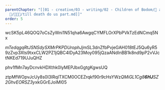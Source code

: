 ```yaml
---
parentChapter: "[[01 - creative/03 - writing/02 - Children of Bodom/🚬 addict
  🌺/🚬🌺💉/till death do us part.md]]"
order: 5
---
```


wcSK5pL46QOQ7oCsZyWni1N51qha6AwgqCYMFLOrXPbPVkTzEdNCmq5Nx

*mTedqgqRtJSNSdySXMrPKPDUrophJj*mSL3dnZfbPvjeGAH018tEJ5Qu6yR59zZvp3Xts9txxCLW2PZ1jQBC4IDyA23Moy095jQzaANdInBB1k8nd9pP2vVJctNKEd719UJuQHZ

phv1fMn7ayDcnvkHDXthk0lyMEPJbxGgtgKgwsUQ

ztpMfWOpvJcUy8s0I3IRqITXCM0OCEZrqkf90r9cHsYWz*QMiGL1Cg8**6HJ**SZ2GhvEORSZ3y*xkGGrEJoiMl05
